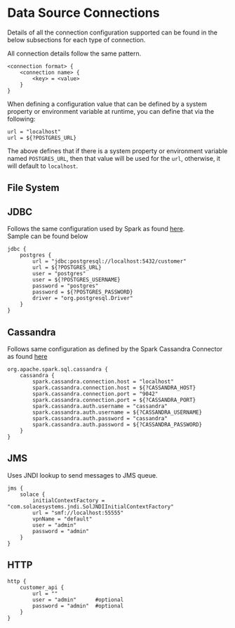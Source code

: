 # Data Source Connections
Details of all the connection configuration supported can be found in the below subsections for each type of connection.

All connection details follow the same pattern.
```
<connection format> {
    <connection name> {
        <key> = <value>
    }
}
```

When defining a configuration value that can be defined by a system property or environment variable at runtime, you can define that via the following:
```
url = "localhost"
url = ${?POSTGRES_URL}
```
The above defines that if there is a system property or environment variable named `POSTGRES_URL`, then that value will be used for the `url`, otherwise,
it will default to `localhost`.


## File System

## JDBC
Follows the same configuration used by Spark as found [here](https://spark.apache.org/docs/latest/sql-data-sources-jdbc.html).  
Sample can be found below
```
jdbc {
    postgres {
        url = "jdbc:postgresql://localhost:5432/customer"
        url = ${?POSTGRES_URL}
        user = "postgres"
        user = ${?POSTGRES_USERNAME}
        password = "postgres"
        password = ${?POSTGRES_PASSWORD}
        driver = "org.postgresql.Driver"
    }
}
```

## Cassandra
Follows same configuration as defined by the Spark Cassandra Connector as found [here](https://github.com/datastax/spark-cassandra-connector/blob/master/doc/reference.md)  

```
org.apache.spark.sql.cassandra {
    cassandra {
        spark.cassandra.connection.host = "localhost"
        spark.cassandra.connection.host = ${?CASSANDRA_HOST}
        spark.cassandra.connection.port = "9042"
        spark.cassandra.connection.port = ${?CASSANDRA_PORT}
        spark.cassandra.auth.username = "cassandra"
        spark.cassandra.auth.username = ${?CASSANDRA_USERNAME}
        spark.cassandra.auth.password = "cassandra"
        spark.cassandra.auth.password = ${?CASSANDRA_PASSWORD}
    }
}
```

## JMS
Uses JNDI lookup to send messages to JMS queue.
```
jms {
    solace {
        initialContextFactory = "com.solacesystems.jndi.SolJNDIInitialContextFactory"
        url = "smf://localhost:55555"
        vpnName = "default"
        user = "admin"
        password = "admin"  
    }
}
```
## HTTP
```
http {
    customer_api {
        url = ""
        user = "admin"      #optional
        password = "admin"  #optional
    }
}
```